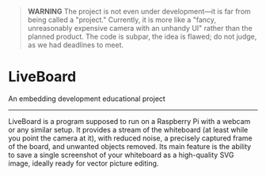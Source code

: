 > **WARNING**
> The project is not even under development—it is far from being called a "project." Currently, it is more like a "fancy, unreasonably expensive camera with an unhandy UI" rather than the planned product.
> The code is subpar, the idea is flawed; do not judge, as we had deadlines to meet.

# **LiveBoard**

An embedding development educational project

---

LiveBoard is a program supposed to run on a Raspberry Pi with a webcam or any similar setup. It provides a stream of the whiteboard (at least while you point the camera at it), with reduced noise, a precisely captured frame of the board, and unwanted objects removed. Its main feature is the ability to save a single screenshot of your whiteboard as a high-quality SVG image, ideally ready for vector picture editing.
